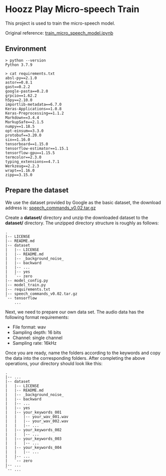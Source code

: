 # Hoozz Play Micro-speech Train
This project is used to train the micro-speech model.

Original reference: [train_micro_speech_model.ipynb](https://github.com/tensorflow/tflite-micro/blob/main/tensorflow/lite/micro/examples/micro_speech/train/train_micro_speech_model.ipynb)

## Environment
```shell
> python --version
Python 3.7.9

> cat requirements.txt
absl-py==2.1.0
astor==0.8.1
gast==0.2.2
google-pasta==0.2.0
grpcio==1.62.2
h5py==2.10.0
importlib-metadata==6.7.0
Keras-Applications==1.0.8
Keras-Preprocessing==1.1.2
Markdown==3.4.4
MarkupSafe==2.1.5
numpy==1.18.5
opt-einsum==3.3.0
protobuf==3.20.0
six==1.16.0
tensorboard==1.15.0
tensorflow-estimator==1.15.1
tensorflow-gpu==1.15.5
termcolor==2.3.0
typing_extensions==4.7.1
Werkzeug==2.2.3
wrapt==1.16.0
zipp==3.15.0
```

## Prepare the dataset

We use the dataset provided by Google as the basic dataset, the download address is: [speech_commands_v0.02.tar.gz](https://storage.googleapis.com/download.tensorflow.org/data/speech_commands_v0.02.tar.gz)


Create a **dataset/** directory and unzip the downloaded dataset to the **dataset/**  directory. The unzipped directory structure is roughly as follows:
```shell
.
|-- LICENSE
|-- README.md
|-- dataset
|   |-- LICENSE
|   |-- README.md
|   |-- _background_noise_
|   |-- backward
|   |-- ...
|   |-- yes
|   `-- zero
|-- model_config.py
|-- model_train.py
|-- requirements.txt
|-- speech_commands_v0.02.tar.gz
`-- tensorflow
    ...
```

Next, we need to prepare our own data set. The audio data has the following format requirements:
* File format: wav
* Sampling depth: 16 bits
* Channel: single channel
* Sampling rate: 16kHz

Once you are ready, name the folders according to the keywords and copy the data into the corresponding folders. After completing the above operations, your directory should look like this:
```shell
.
|-- ...
|-- dataset
|   |-- LICENSE
|   |-- README.md
|   |-- _background_noise_
|   |-- backward
|   |-- ...
|   |-- yes
|   |-- your_keywords_001
|   |   |-- your_wav_001.wav
|   |   |-- your_wav_002.wav
|   |   |-- ...
|   |-- your_keywords_002
|   |   |-- ...
|   |-- your_keywords_003
|   |   |-- ...
|   |-- your_keywords_004
|   |   |-- ...
|   |-- ...
|   `-- zero
|-- ...
`-- ...
```
